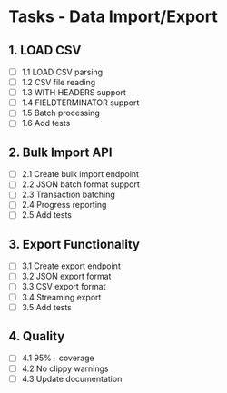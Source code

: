 # Tasks - Data Import/Export

## 1. LOAD CSV
- [ ] 1.1 LOAD CSV parsing
- [ ] 1.2 CSV file reading
- [ ] 1.3 WITH HEADERS support
- [ ] 1.4 FIELDTERMINATOR support
- [ ] 1.5 Batch processing
- [ ] 1.6 Add tests

## 2. Bulk Import API
- [ ] 2.1 Create bulk import endpoint
- [ ] 2.2 JSON batch format support
- [ ] 2.3 Transaction batching
- [ ] 2.4 Progress reporting
- [ ] 2.5 Add tests

## 3. Export Functionality
- [ ] 3.1 Create export endpoint
- [ ] 3.2 JSON export format
- [ ] 3.3 CSV export format
- [ ] 3.4 Streaming export
- [ ] 3.5 Add tests

## 4. Quality
- [ ] 4.1 95%+ coverage
- [ ] 4.2 No clippy warnings
- [ ] 4.3 Update documentation
